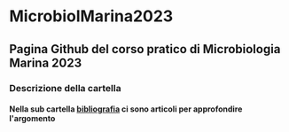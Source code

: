 # MicrobiolMarina2023

## Pagina Github del corso pratico di Microbiologia Marina 2023

### Descrizione della cartella


#### Nella sub cartella [bibliografia](bibliografia) ci sono articoli per approfondire l'argomento

